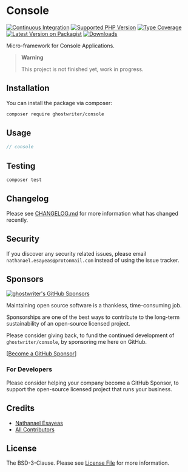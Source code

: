 # Console

[![Continuous Integration](https://github.com/ghostwriter/console/actions/workflows/continuous-integration.yml/badge.svg)](https://github.com/ghostwriter/console/actions/workflows/continuous-integration.yml)
[![Supported PHP Version](https://badgen.net/packagist/php/ghostwriter/console?color=8892bf)](https://www.php.net/supported-versions)
[![Type Coverage](https://shepherd.dev/github/ghostwriter/console/coverage.svg)](https://shepherd.dev/github/ghostwriter/console)
[![Latest Version on Packagist](https://badgen.net/packagist/v/ghostwriter/console)](https://packagist.org/packages/ghostwriter/console)
[![Downloads](https://badgen.net/packagist/dt/ghostwriter/console?color=blue)](https://packagist.org/packages/ghostwriter/console)

Micro-framework for Console Applications.

> **Warning**
> 
> This project is not finished yet, work in progress.

## Installation

You can install the package via composer:

``` bash
composer require ghostwriter/console
```

## Usage

```php
// console
```

## Testing

``` bash
composer test
```

## Changelog

Please see [CHANGELOG.md](./CHANGELOG.md) for more information what has changed recently.

## Security

If you discover any security related issues, please email `nathanael.esayeas@protonmail.com` instead of using the issue tracker.

## Sponsors

[![ghostwriter's GitHub Sponsors](https://img.shields.io/github/sponsors/ghostwriter?label=Sponsors&logo=GitHub%20Sponsors)](https://github.com/sponsors/ghostwriter)

Maintaining open source software is a thankless, time-consuming job.

Sponsorships are one of the best ways to contribute to the long-term sustainability of an open-source licensed project.

Please consider giving back, to fund the continued development of `ghostwriter/console`, by sponsoring me here on GitHub.

[[Become a GitHub Sponsor](https://github.com/sponsors/ghostwriter)]

### For Developers

Please consider helping your company become a GitHub Sponsor, to support the open-source licensed project that runs your business.

## Credits

- [Nathanael Esayeas](https://github.com/ghostwriter)
- [All Contributors](https://github.com/ghostwriter/console/contributors)

## License

The BSD-3-Clause. Please see [License File](./LICENSE) for more information.
